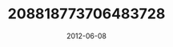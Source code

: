 ---
title: "208818773706483728"
cover: "2012-06-08 09.52.39 208818773706483728_46248401"
photo: "2012-06-08 09.52.39 208818773706483728_46248401"
date: "2012-06-08"
type: "photo"
---